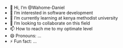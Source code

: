 - 👋 Hi, I’m @Wahome-Daniel
- 👀 I’m interested in software development
- 🌱 I’m currently learning at kenya methodist university
- 💞️ I’m looking to collaborate on this field
- 📫 How to reach me to my optimate level
- 😄 Pronouns: ...
- ⚡ Fun fact: ...

<!---
Wahome-Daniel/Wahome-Daniel is a ✨ special ✨ repository because its `README.md` (this file) appears on your GitHub profile.
You can click the Preview link to take a look at your changes.
--->

